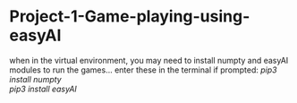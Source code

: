 # Project-1-Game-playing-using-easyAI

when in the virtual environment, you may need to install numpty and easyAI modules to run the games... enter these in the terminal if prompted:
_pip3 install numpty   
 pip3 install easyAI_
